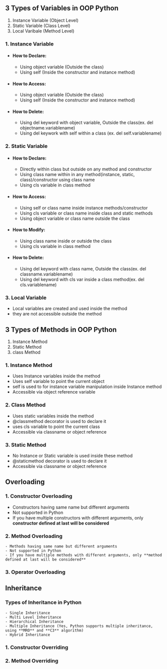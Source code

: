 ## 3 Types of Variables in OOP Python
1. Instance Variable (Object Level)
2. Static Variable (Class Level)
3. Local Varibale (Method Level)


### 1. Instance Variable

- ####  How to Declare:
  - Using object variable (Outside the class)
  - Using self (Inside the constructor and instance method)

- #### How to Access:
  - Using object variable (Outside the class)
  - Using self (Inside the constructor and instance method)

- #### How to Delete:
  - Using del keyword with object variable, Outside the class(ex. del objectname.variablename)
  - Using del keywork with self within a class (ex. del self.variablename)
  
### 2. Static Variable

- ####  How to Declare:
  - Directly within class but outside on any method and constructor
  - Using class name within in any method(instance, static, class)/constructor using class name
  - Using cls variable in class method
  
- #### How to Access:
  - Using self or class name inside instance methods/constructor
  - Using cls variable or class name inside class and static methods
  - Using object variable or class name outside the class

- #### How to Modify:
  - Using class name inside or outside the class
  - Using cls variable in class method
  
- #### How to Delete:
  - Using del keyword with class name, Outside the class(ex. del classname.variablename)
  - Using del keyword with cls var inside a class method(ex. del cls.variablename)
  
### 3. Local Variable
	
  - Local variables are created and used inside the method
  - they are not accessible outside the method



## 3 Types of Methods in OOP Python
1. Instance Method
2. Static Method 
3. class Method 

### 1. Instance Method

  - Uses Instance variables inside the method
  - Uses self variable to point the current object
  - self is used to for instance variable manipulation inside Instance method
  - Accessible via object reference variable

### 2. Class Method

  - Uses static variables inside the method
  - @classmethod decorator is used to declare it
  - uses cls variable to point the current class
  - Accessible via classname or object reference

### 3. Static Method
  - No Instance or Static variable is used inside these method
  - @staticmethod decorator is used to declare it
  - Accessible via classname or object reference
	
	
## Overloading	

### 1. Constructor Overloading
  - Constructors having same name but different arguments
  - Not supported in Python
  - If you have multiple constructors with different arguments, only **constructor defined at last will be considered**

### 2. Method Overloading
	- Methods having same name but different arguments
	- Not supported in Python
	- If you have multiple methods with different arguments, only **method defined at last will be considered**

### 3. Operator Overloading



## Inheritance

### Types of Inheritance in Python
	- Single Inheritance
	- Multi Level Inheritance
	- Hierarchical Inheritance
	- Multiple Inheritance (Yes, Python supports multiple inheritance, using **MRO** and **C3** algorithm)
	- Hybrid Inheritance

### 1. Constructor Overriding

### 2. Method Overriding

